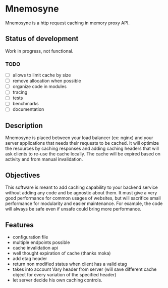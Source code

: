 # Mnemosyne
Mnemosyne is a http request caching in memory proxy API.
## Status of development
Work in progress, not functional.
### TODO
- [ ] allows to limit cache by size
- [ ] remove allocation when possible
- [ ] organize code in modules
- [ ] tracing
- [ ] tests
- [ ] benchmarks
- [ ] documentation
## Description
Mnemosyne is placed between your load balancer (ex: nginx) and your server applications that needs their requests to be cached. It will optimize the resources by caching responses and adding caching headers that will ask clients to re-use the cache locally. The cache will be expired based on activity and from manual invalidation.
## Objectives
This software is meant to add caching capability to your backend service without adding any code and be agnostic about them. 
It must give a very good performance for common usages of websites, but will sacrifice small performance for modularity and easier maintenance.
For example, the code will always be safe even if unsafe could bring more performance.   
## Features
- configuration file
- multiple endpoints possible
- cache invalidation api
- well thought expiration of cache (thanks moka)
- add etag header
- return non modified status when client has a valid etag 
- takes into account Vary header from server (will save different cache object for every variation of the specified header)
- let server decide his own caching controls.
